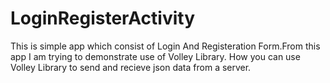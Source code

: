 # LoginRegisterActivity
This is simple app which consist of Login And Registeration Form.From this app I am trying to demonstrate use of Volley Library.
How you can use Volley Library to send and recieve json data from a server.
